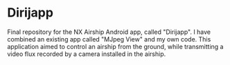 # Dirijapp
Final repository for the NX Airship Android app, called "Dirijapp".
I have combined an existing app called "MJpeg View" and my own code.
This application aimed to control an airship from the ground, while transmitting a video flux recorded by a camera installed in the airship.
